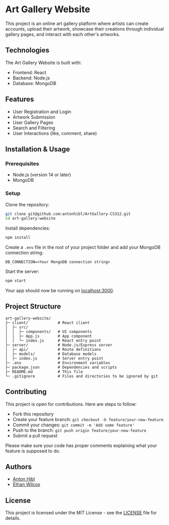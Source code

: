 # Art Gallery Website

This project is an online art gallery platform where artists can create
accounts, upload their artwork, showcase their creations through individual
gallery pages, and interact with each other's artworks.

## Technologies

The Art Gallery Website is built with:
- Frontend: React
- Backend: Node.js
- Database: MongoDB

## Features

- User Registration and Login
- Artwork Submission
- User Gallery Pages
- Search and Filtering
- User Interactions (like, comment, share)

## Installation & Usage

### Prerequisites
- Node.js (version 14 or later)
- MongoDB

### Setup

Clone the repository:
```bash
git clone git@github.com:antonhibl/ArtGallery-CS312.git
cd art-gallery-website
```

Install dependencies:
```bash
npm install
```

Create a `.env` file in the root of your project folder and add your MongoDB
connection string:
```
DB_CONNECTION=<Your MongoDB connection string>
```

Start the server:
```bash
npm start
```

Your app should now be running on [localhost:3000](http://localhost:3000/).

## Project Structure

```
art-gallery-website/
├─ client/             # React client
│  ├─ src/
│  │  ├─ components/   # UI components
│  │  ├─ App.js        # App component
│  │  └─ index.js      # React entry point
├─ server/             # Node.js/Express server
│  ├─ api/             # Route definitions
│  ├─ models/          # Database models
│  ├─ index.js         # Server entry point
├─ .env                # Environment variables
├─ package.json        # Dependencies and scripts
├─ README.md           # This file
└─ .gitignore          # Files and directories to be ignored by git
```

## Contributing

This project is open for contributions. Here are steps to follow:
- Fork this repository
- Create your feature branch: `git checkout -b feature/your-new-feature`
- Commit your changes: `git commit -m 'Add some feature'`
- Push to the branch: `git push origin feature/your-new-feature`
- Submit a pull request

Please make sure your code has proper comments explaining what your feature is
supposed to do. 

## Authors

- [Anton Hibl](https://github.com/antonhibl)
- [Ethan Wilcox](https://github.com/Ethan-w4b)

## License

This project is licensed under the MIT License - see the [LICENSE](LICENSE) file
for details.
